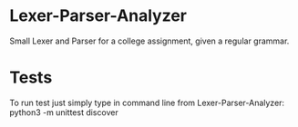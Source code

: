 # Lexer-Parser-Analyzer
Small Lexer and Parser for a college assignment, given a regular grammar.

# Tests
To run test just simply type in command line from Lexer-Parser-Analyzer:
python3 -m unittest discover

